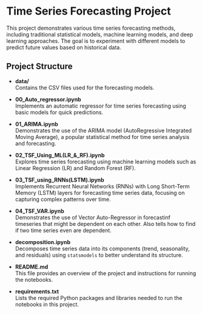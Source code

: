 # Time Series Forecasting Project

This project demonstrates various time series forecasting methods, including traditional statistical models, machine learning models, and deep learning approaches. The goal is to experiment with different models to predict future values based on historical data.

## Project Structure

- **data/**  
  Contains the CSV files used for the forecasting models.

- **00_Auto_regressor.ipynb**  
  Implements an automatic regressor for time series forecasting using basic models for quick predictions.

- **01_ARIMA.ipynb**  
  Demonstrates the use of the ARIMA model (AutoRegressive Integrated Moving Average), a popular statistical method for time series analysis and forecasting.

- **02_TSF_Using_ML(LR_&_RF).ipynb**  
  Explores time series forecasting using machine learning models such as Linear Regression (LR) and Random Forest (RF).

- **03_TSF_using_RNNs(LSTM).ipynb**  
  Implements Recurrent Neural Networks (RNNs) with Long Short-Term Memory (LSTM) layers for forecasting time series data, focusing on capturing complex patterns over time.

- **04_TSF_VAR.ipynb**  
  Demonstrates the use of Vector Auto-Regressor in forecastinf timeseries that might be dependent on each other. Also tells how to find if two time series even are dependent.

- **decomposition.ipynb**  
  Decomposes time series data into its components (trend, seasonality, and residuals) using `statsmodels` to better understand its structure.

- **README.md**  
  This file provides an overview of the project and instructions for running the notebooks.

- **requirements.txt**  
  Lists the required Python packages and libraries needed to run the notebooks in this project.
